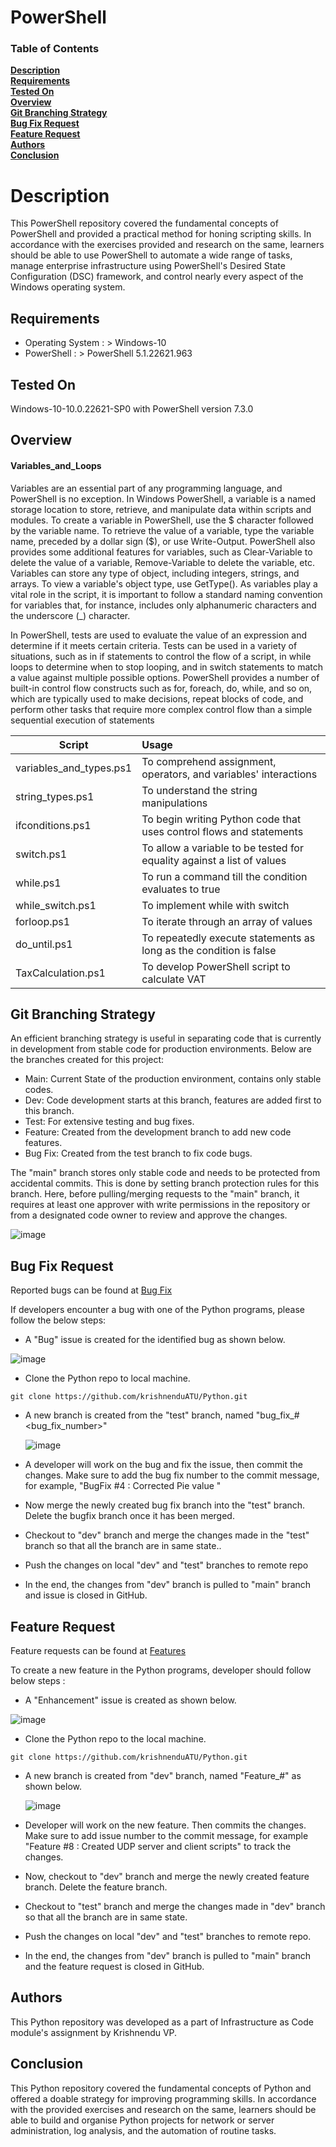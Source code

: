 # PowerShell

### Table of Contents
**[Description](#description)**<br>
**[Requirements](#requirements)**<br>
**[Tested On](#tested-on)**<br>
**[Overview](#overview)**<br>
**[Git Branching Strategy](#git-branching-strategy)**<br>
**[Bug Fix Request](#bug-fix-request)**<br>
**[Feature Request](#feature-request)**<br>
**[Authors](#authors)**<br>
**[Conclusion](#conclusion)**<br>

# Description
This PowerShell repository covered the fundamental concepts of PowerShell and provided a practical method for honing scripting skills. In accordance with the exercises provided and research on the same, learners should be able to use PowerShell to automate a wide range of tasks, manage enterprise infrastructure using PowerShell's Desired State Configuration (DSC) framework, and control nearly every aspect of the Windows operating system.

## Requirements
- Operating System : > Windows-10
- PowerShell :  > PowerShell 5.1.22621.963

## Tested On

Windows-10-10.0.22621-SP0 with PowerShell version 7.3.0

## Overview

#### Variables_and_Loops

Variables are an essential part of any programming language, and PowerShell is no exception. In Windows PowerShell, a variable is a named storage location to store, retrieve, and manipulate data within scripts and modules. To create a variable in PowerShell, use the $ character followed by the variable name. To retrieve the value of a variable, type the variable name, preceded by a dollar sign ($), or use Write-Output. PowerShell also provides some additional features for variables, such as Clear-Variable to delete the value of a variable, Remove-Variable to delete the variable, etc. Variables can store any type of object, including integers, strings, and arrays. To view a variable's object type, use GetType(). As variables play a vital role in the script, it is important to follow a standard naming convention for variables that, for instance, includes only alphanumeric characters and the underscore (_) character. 

In PowerShell, tests are used to evaluate the value of an expression and determine if it meets certain criteria. Tests can be used in a variety of situations, such as in if statements to control the flow of a script, in while loops to determine when to stop looping, and in switch statements to match a value against multiple possible options. PowerShell provides a number of built-in control flow constructs such as for, foreach, do, while, and so on, which are typically used to make decisions, repeat blocks of code, and perform other tasks that require more complex control flow than a simple sequential execution of statements

| Script   |      Usage     | 
|----------| :---------------|
| variables_and_types.ps1 | To comprehend assignment, operators, and variables' interactions   | 
| string_types.ps1 | To understand the string manipulations   | 
| ifconditions.ps1 | To begin writing Python code that uses control flows and statements  |
| switch.ps1 | To allow a variable to be tested for equality against a list of values | 
| while.ps1 | To run a command till the condition evaluates to true | 
| while_switch.ps1 | To implement while with switch | 
| forloop.ps1 | To iterate through an array of values |
| do_until.ps1  | To repeatedly execute statements as long as the condition is false | 
| TaxCalculation.ps1 | To develop PowerShell script to calculate VAT | 

## Git Branching Strategy

An efficient branching strategy is useful in separating code that is currently in development from stable code for production environments. Below are the branches created for this project:

- Main: Current State of the production environment, contains only stable codes.
- Dev: Code development starts at this branch, features are added first to this branch.
- Test:  For extensive testing and bug fixes.
- Feature: Created from the development branch to add new code features.
- Bug Fix: Created from the test branch to fix code bugs.

The "main" branch stores only stable code and needs to be protected from accidental commits. This is done by setting branch protection rules for this branch. Here, before pulling/merging requests to the "main" branch, it requires at least one approver with write permissions in the repository or from a designated code owner to review and approve the changes.

![image](https://user-images.githubusercontent.com/119352610/209552683-8e19d791-8e86-4ff9-9212-3cecc11ce98a.png)


## Bug Fix Request

Reported bugs can be found at [Bug Fix](https://github.com/krishnenduATU/Python/issues?q=is%3Aissue+is%3Aclosed+label%3Abug)  

If developers encounter a bug with one of the Python programs, please follow the below steps:
- A "Bug" issue is created for the identified bug as shown below.

![image](https://user-images.githubusercontent.com/119352610/209512161-854ed88e-c16c-474d-b11d-da1ad1154951.png)

- Clone the Python repo to local machine.
```
git clone https://github.com/krishnenduATU/Python.git
``` 

- A new branch is created from the "test" branch, named "bug_fix_#<bug_fix_number>"
  
  ![image](https://user-images.githubusercontent.com/119352610/209512959-1c818968-b75a-4623-8da4-0d8ba7fb0074.png)

- A developer will work on the bug and fix the issue, then commit the changes. Make sure to add the bug fix number to the commit message, for example, "BugFix #4 : Corrected Pie value "
- Now merge the newly created bug fix branch into the "test" branch. Delete the bugfix branch once it has been merged.
- Checkout to "dev" branch and merge the changes made in the "test" branch so that all the branch are in same state..
- Push the changes on local "dev" and "test" branches to remote repo 
- In the end, the changes from "dev" branch is pulled to "main" branch and issue is closed in GitHub.
 
## Feature Request

Feature requests can be found at [Features](https://github.com/krishnenduATU/Python/issues?q=is%3Aissue+is%3Aclosed+label%3Aenhancement+)

To create a new feature in the Python programs, developer should follow below steps :

- A "Enhancement" issue is created as shown below.

![image](https://user-images.githubusercontent.com/119352610/209514336-9782f35b-9747-4cbf-8f4e-07a7eddee361.png)

- Clone the Python repo to the local machine.
```
git clone https://github.com/krishnenduATU/Python.git
``` 

- A new branch is created from "dev" branch, named "Feature_#<issue number>" as shown below.  

  ![image](https://user-images.githubusercontent.com/119352610/209512959-1c818968-b75a-4623-8da4-0d8ba7fb0074.png)
  
- Developer will work on the new feature. Then commits the changes. Make sure to add issue number to the commit message, for example "Feature #8 : Created UDP server and client scripts" to track the changes.
- Now, checkout to "dev" branch and merge the newly created feature branch. Delete the feature branch.
- Checkout to "test" branch and merge the changes made in "dev" branch so that all the branch are in same state.
- Push the changes on local "dev" and "test" branches to remote repo.
- In the end, the changes from "dev" branch is pulled to "main" branch and the feature request is closed in GitHub.

## Authors

This Python repository was developed as a part of Infrastructure as Code module's assignment by Krishnendu VP.  

## Conclusion

This Python repository covered the fundamental concepts of Python and offered a doable strategy for improving programming skills. In accordance with the provided exercises and research on the same, learners should be able to build and organise Python projects for network or server administration, log analysis, and the automation of routine tasks.


